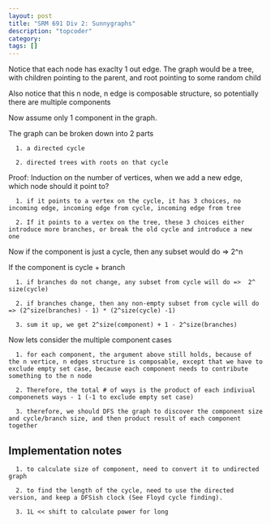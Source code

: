 ```yaml
---
layout: post
title: "SRM 691 Div 2: Sunnygraphs"
description: "topcoder"
category: 
tags: []
---
```


Notice that each node has exaclty 1 out edge. The graph would be a tree, with children pointing to the parent, and root pointing to some
random child

Also notice that this n node, n edge is composable structure, so potentially there are multiple components

Now assume only 1 component in the graph.

The graph can be broken down into 2 parts

```
  1. a directed cycle
  
  2. directed trees with roots on that cycle

```

Proof: Induction on the number of vertices, when we add a new edge, which node should it point to?

```
  1. if it points to a vertex on the cycle, it has 3 choices, no incoming edge, incoming edge from cycle, incoming edge from tree

  2. If it points to a vertex on the tree, these 3 choices either introduce more branches, or break the old cycle and introduce a new one
```

Now if the component is just a cycle, then any subset would do => 2^n

If the component is cycle + branch

```
  1. if branches do not change, any subset from cycle will do =>  2^ size(cycle)
  
  2. if branches change, then any non-empty subset from cycle will do => (2^size(branches) - 1) * (2^size(cycle) -1)

  3. sum it up, we get 2^size(component) + 1 - 2^size(branches)
```

Now lets consider the multiple component cases

```
  1. for each component, the argument above still holds, because of the n vertice, n edges structure is composable, except that we have to
exclude empty set case, because each component needs to contribute something to the n node

  2. Therefore, the total # of ways is the product of each indiviual componenets ways - 1 (-1 to exclude empty set case)

  3. therefore, we should DFS the graph to discover the component size and cycle/branch size, and then product result of each component together

```

Implementation notes
-------
```
  1. to calculate size of component, need to convert it to undirected graph

  2. to find the length of the cycle, need to use the directed version, and keep a DFSish clock (See Floyd cycle finding).

  3. 1L << shift to calculate power for long
```


